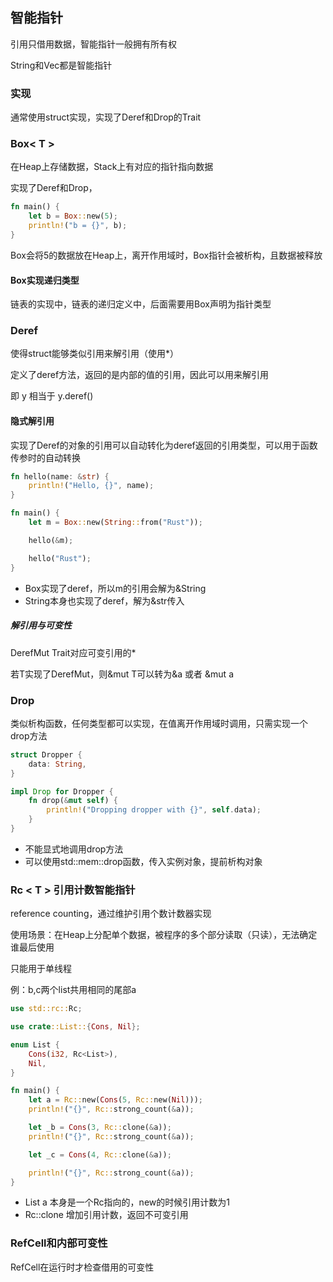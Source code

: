 ## 智能指针

引用只借用数据，智能指针一般拥有所有权

String和Vec<T>都是智能指针

### 实现

通常使用struct实现，实现了Deref和Drop的Trait



### Box< T >

在Heap上存储数据，Stack上有对应的指针指向数据

实现了Deref和Drop，

```rust
fn main() {
    let b = Box::new(5);
    println!("b = {}", b);
}
```

Box会将5的数据放在Heap上，离开作用域时，Box指针会被析构，且数据被释放

#### Box实现递归类型

链表的实现中，链表的递归定义中，后面需要用Box声明为指针类型



### Deref

使得struct能够类似引用来解引用（使用*）

定义了deref方法，返回的是内部的值的引用，因此可以用来解引用

即 y 相当于 y.deref()

#### 隐式解引用

实现了Deref的对象的引用可以自动转化为deref返回的引用类型，可以用于函数传参时的自动转换

```rust
fn hello(name: &str) {
    println!("Hello, {}", name);
}

fn main() {
    let m = Box::new(String::from("Rust"));

    hello(&m);

    hello("Rust");
}
```

- Box实现了deref，所以m的引用会解为&String
- String本身也实现了deref，解为&str传入

##### 解引用与可变性

DerefMut Trait对应可变引用的*

若T实现了DerefMut，则&mut T可以转为&a 或者 &mut a



### Drop

类似析构函数，任何类型都可以实现，在值离开作用域时调用，只需实现一个drop方法

```rust
struct Dropper {
    data: String,
}

impl Drop for Dropper {
    fn drop(&mut self) {
        println!("Dropping dropper with {}", self.data);
    }
}
```

- 不能显式地调用drop方法
- 可以使用std::mem::drop函数，传入实例对象，提前析构对象



### Rc < T > 引用计数智能指针

reference counting，通过维护引用个数计数器实现

使用场景：在Heap上分配单个数据，被程序的多个部分读取（只读），无法确定谁最后使用

只能用于单线程

例：b,c两个list共用相同的尾部a

```rust
use std::rc::Rc;

use crate::List::{Cons, Nil};

enum List {
    Cons(i32, Rc<List>),
    Nil,
}

fn main() {
    let a = Rc::new(Cons(5, Rc::new(Nil)));
    println!("{}", Rc::strong_count(&a));

    let _b = Cons(3, Rc::clone(&a));
    println!("{}", Rc::strong_count(&a));

    let _c = Cons(4, Rc::clone(&a));

    println!("{}", Rc::strong_count(&a));
}
```

- List a 本身是一个Rc指向的，new的时候引用计数为1
- Rc::clone 增加引用计数，返回不可变引用



### RefCell和内部可变性

RefCell在运行时才检查借用的可变性